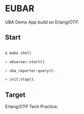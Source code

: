 EUBAR
=====

UBA Demo App build on Erlang/OTP.

Start
-----

```bash

$ make shell

> observer:start().

> uba_reporter:query().

> init:stop().
```

Target
-----

Erlang/OTP Tech Practice.
